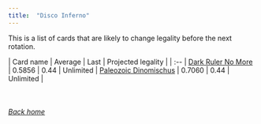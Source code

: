 ```yaml
---
title:  "Disco Inferno"
---
```


This is a list of cards that are likely to change legality before the next rotation.

| Card name | Average | Last | Projected legality |
| :-- |
[Dark Ruler No More](https://db.ygoprodeck.com/card/?search=Dark%20Ruler%20No%20More) | 0.5856 | 0.44 | Unlimited |
[Paleozoic Dinomischus](https://db.ygoprodeck.com/card/?search=Paleozoic%20Dinomischus) | 0.7060 | 0.44 | Unlimited |

<br>

###### [Back home](index)